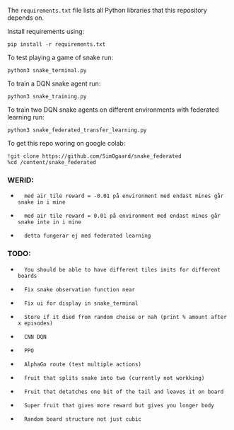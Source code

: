 The `requirements.txt` file lists all Python libraries that this repository depends on.

Install requirements using:
```
pip install -r requirements.txt
```

To test playing a game of snake run:
```
python3 snake_terminal.py
```

To train a DQN snake agent run:
```
python3 snake_training.py
```

To train two DQN snake agents on different environments with federated learning run:
```
python3 snake_federated_transfer_learning.py
```

To get this repo woring on google colab:
```
!git clone https://github.com/SimOgaard/snake_federated
%cd /content/snake_federated
```

### WERID:
*       med air tile reward = -0.01 på environment med endast mines går snake in i mine
*       med air tile reward = 0.01 på environment med endast mines går snake inte in i mine
*       detta fungerar ej med federated learning

### TODO:
*       You should be able to have different tiles inits for different boards
*       Fix snake observation function near
*       Fix ui for display in snake_terminal
*       Store if it died from random choise or nah (print % amount after x episodes)

*       CNN DQN
*       PPO
*       AlphaGo route (test multiple actions)

*       Fruit that splits snake into two (currently not workking)
*       Fruit that detatches one bit of the tail and leaves it on board
*       Super fruit that gives more reward but gives you longer body

*       Random board structure not just cubic